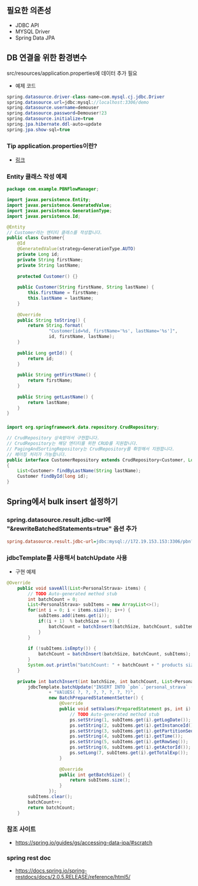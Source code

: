 ## 필요한 의존성
* JDBC API
* MYSQL Driver
* Spring Data JPA

## DB 연결을 위한 환경변수 
src/resources/application.properties에 데이터 추가 필요 
* 예제 코드
```java
spring.datasource.driver-class-name=com.mysql.cj.jdbc.Driver
spring.datasource.url=jdbc:mysql://localhost:3306/demo
spring.datasource.username=demouser
spring.datasource.password=Demouser!23
spring.datasource.initialize=true
spring.jpa.hibernate.ddl-auto=update
spring.jpa.show-sql=true
```

### Tip application.properties이란?
  * [링크](./SpringBoot%20설정하기.md)

### Entity 클래스 작성 예제
```java
package com.example.PBNFlowManager;

import javax.persistence.Entity;
import javax.persistence.GeneratedValue;
import javax.persistence.GenerationType;
import javax.persistence.Id;

@Entity
// Customer라는 엔티티 클래스를 작성합니다. 
public class Customer{
	@Id
	@GeneratedValue(strategy=GenerationType.AUTO)
	private Long id;
	private String firstName;
	private String lastName;
	
	protected Customer() {}
	
	public Customer(String firstName, String lastName) {
		this.firstName = firstName;
		this.lastName = lastName;
	}
	
	@Override
	public String toString() {
		return String.format(
				"Customer[id=%d, firstName='%s', lastName='%s']",
				id, firstName, lastName);
	}
	
	public Long getId() {
		return id;
	}
	
	public String getFirstName() {
		return firstName;
	}
	
	public String getLastName() {
		return lastName;
	}
}
```
### 
```java
import org.springframework.data.repository.CrudRepository;

// CrudRepository 상속받아서 구현합니다.
// CrudRepository는 해당 엔티티를 위한 CRUD를 지원합니다.
// PagingAndSortingRepository는 CrudRepository를 확장해서 지원합니다. 
// 페이징 처리가 가능합니다. 
public interface CustomerRepository extends CrudRepository<Customer, Long>
{
	List<Customer> findByLastName(String lastName);
	Customer findById(long id);
}
```

## Spring에서 bulk insert 설정하기
### spring.datasource.result.jdbc-url에 "&rewriteBatchedStatements=true" 옵션 추가 
```ini
spring.datasource.result.jdbc-url=jdbc:mysql://172.19.153.153:3306/pbn?serverTimezone=Asia/Seoul&rewriteBatchedStatements=true
```
### jdbcTemplate를 사용해서 batchUpdate 사용
* 구현 예제
```java
@Override
	public void saveAll(List<PersonalStrava> items) {
		// TODO Auto-generated method stub
		int batchCount = 0;
		List<PersonalStrava> subItems = new ArrayList<>();
		for(int i = 0; i < items.size(); i++) {
			subItems.add(items.get(i));
			if((i + 1)  % batchSize == 0) {
				batchCount = batchInsert(batchSize, batchCount, subItems);
			}
		}
		
		if (!subItems.isEmpty()) {
			batchCount = batchInsert(batchSize, batchCount, subItems);
		}
		System.out.println("batchCount: " + batchCount + " products size : " + items.size());
	}
	
	private int batchInsert(int batchSize, int batchCount, List<PersonalStrava> subItems) {
		jdbcTemplate.batchUpdate("INSERT INTO `pbn`.`personal_strava` (`log_date`,`instance_id`,`partition_seq`,`time`,`row_seq`,`actor_id`,`total_exp`)"
				+ "VAlUES( ?, ?, ?, ?, ?, ?, ?)",
				new BatchPreparedStatementSetter() {
					@Override
					public void setValues(PreparedStatement ps, int i) throws SQLException {
						// TODO Auto-generated method stub
						ps.setString(1, subItems.get(i).getLogDate());
						ps.setString(2, subItems.get(i).getInstanceId());
						ps.setString(3, subItems.get(i).getPartitionSeq());
						ps.setString(4, subItems.get(i).getTime());
						ps.setString(5, subItems.get(i).getRowSeq());
						ps.setString(6, subItems.get(i).getActorId());
						ps.setLong(7, subItems.get(i).getTotalExp());
					}
					
					@Override
					public int getBatchSize() {
						return subItems.size();
					}
				});
		subItems.clear();
		batchCount++;
		return batchCount;
	}
```

### 참조 사이트 
* https://spring.io/guides/gs/accessing-data-jpa/#scratch

### spring rest doc
* https://docs.spring.io/spring-restdocs/docs/2.0.5.RELEASE/reference/html5/
  

